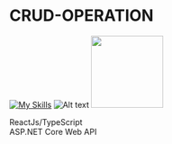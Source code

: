 # CRUD-OPERATION

[![My Skills](https://skills.thijs.gg/icons?i=react,ts)](https://skills.thijs.gg)
![Alt text](https://user-images.githubusercontent.com/25181517/121405754-b4f48f80-c95d-11eb-8893-fc325bde617f.png)
<img src="https://user-images.githubusercontent.com/25181517/121405754-b4f48f80-c95d-11eb-8893-fc325bde617f.png" width="128"/>




ReactJs/TypeScript <br />
ASP.NET Core Web API
